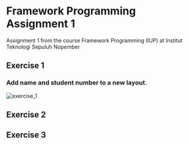 
# Framework Programming Assignment 1

Assignment 1 from the course Framework Programming (IUP) at Institut Teknologi Sepuluh Nopember

## Exercise 1 

### Add name and student number to a new layout.

![exercise_1](/images/Exercise_1)

## Exercise 2 

## Exercise 3




